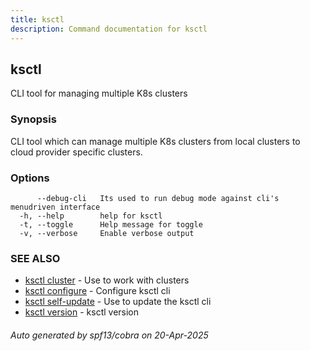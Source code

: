 ```yaml
---
title: ksctl
description: Command documentation for ksctl
---
```


## ksctl

CLI tool for managing multiple K8s clusters

### Synopsis

CLI tool which can manage multiple K8s clusters from local clusters to cloud provider specific clusters.

### Options

```
      --debug-cli   Its used to run debug mode against cli's menudriven interface
  -h, --help        help for ksctl
  -t, --toggle      Help message for toggle
  -v, --verbose     Enable verbose output
```

### SEE ALSO

* [ksctl cluster](ksctl_cluster.md)	 - Use to work with clusters
* [ksctl configure](ksctl_configure.md)	 - Configure ksctl cli
* [ksctl self-update](ksctl_self-update.md)	 - Use to update the ksctl cli
* [ksctl version](ksctl_version.md)	 - ksctl version

###### Auto generated by spf13/cobra on 20-Apr-2025
